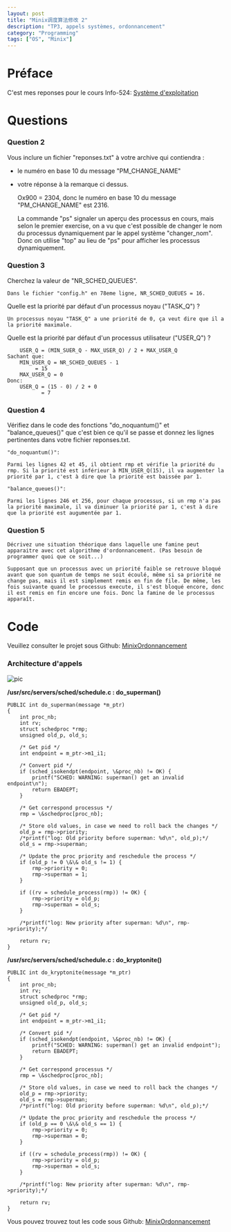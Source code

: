 ```yaml
---
layout: post
title: "Minix调度算法修改 2"
description: "TP3, appels systèmes, ordonnancement"
category: "Programming"
tags: ["OS", "Minix"]
---
```


# Préface

C'est mes reponses pour le cours Info-524: [Système d'exploitation](http://www.lama.univ-savoie.fr/~hyvernat/Enseignement/1314/info524/tp3.html)

# Questions

### Question 2

Vous inclure un fichier "reponses.txt" à votre archive qui contiendra :

- le numéro en base 10 du message "PM_CHANGE_NAME"
- votre réponse à la remarque ci dessus.

    Ox900 = 2304, donc le numéro en base 10 du message "PM_CHANGE_NAME" est 2316.

    La commande "ps" signaler un aperçu des processus en cours, mais selon le premier exercise, on a vu que c'est possible de changer le nom du processus dynamiquement par le appel système "changer_nom". Donc on utilise "top" au lieu de "ps" pour afficher les processus dynamiquement.


### Question 3

Cherchez la valeur de "NR_SCHED_QUEUES".

    Dans le fichier "config.h" en 78eme ligne, NR_SCHED_QUEUES = 16.

Quelle est la priorité par défaut d'un processus noyau ("TASK_Q") ?
    
	Un processus noyau "TASK_Q" a une priorité de 0, ça veut dire que il a la priorité maximale.

Quelle est la priorité par défaut d'un processus utilisateur ("USER_Q") ?

    	USER_Q = (MIN_SUER_Q - MAX_USER_Q) / 2 + MAX_USER_Q
	Sachant que:
		MIN_USER_Q = NR_SCHED_QUEUES - 1
			 = 15
		MAX_USER_Q = 0
    Donc:
		USER_Q = (15 - 0) / 2 + 0
			   = 7

### Question 4

Vérifiez dans le code des fonctions "do_noquantum()" et "balance_queues()" que c'est bien ce qu'il se passe et donnez les lignes pertinentes dans votre fichier reponses.txt.

    "do_noquantum()":
    
	Parmi les lignes 42 et 45, il obtient rmp et vérifie la priorité du rmp. Si la priorité est inférieur à MIN_USER_Q(15), il va augmenter la priorité par 1, c'est à dire que la priorité est baissée par 1.

    "balance_queues()":
    
	Parmi les lignes 246 et 256, pour chaque processus, si un rmp n'a pas la priorité maximale, il va diminuer la priorité par 1, c'est à dire que la priorité est augumentée par 1.


### Question 5

    Décrivez une situation théorique dans laquelle une famine peut apparaitre avec cet algorithme d'ordonnancement. (Pas besoin de programmer quoi que ce soit...)
    
	Supposant que un processus avec un priorité faible se retrouve bloqué avant que son quantum de temps ne soit écoulé, même si sa priorité ne change pas, mais il est simplement remis en fin de file. De même, les fois suivante quand le processus execute, il s'est bloqué encore, donc il est remis en fin encore une fois. Donc la famine de le processus apparaît.

# Code

Veuillez consulter le projet sous Github: [MinixOrdonnancement](https://github.com/jesusjzp/MinixOrdonnancement)

### Architecture d'appels

![pic](http://media-cache-ec0.pinimg.com/originals/ad/0d/6f/ad0d6f847828bb821eb0b5f1cf6c6107.jpg)

**/usr/src/servers/sched/schedule.c : do_superman()**

	PUBLIC int do_superman(message *m_ptr)
	{
	    int proc_nb;
		int rv;
		struct schedproc *rmp;
		unsigned old_p, old_s;
		
		/* Get pid */
		int endpoint = m_ptr->m1_i1;
		
		/* Convert pid */
		if (sched_isokendpt(endpoint, \&proc_nb) != OK) {
		    printf("SCHED: WARNING: superman() get an invalid endpoint\n");
			return EBADEPT;
		}

		/* Get correspond processus */
		rmp = \&schedproc[proc_nb];
	    
		/* Store old values, in case we need to roll back the changes */
	    old_p = rmp->priority;
		/*printf("log: Old priority before superman: %d\n", old_p);*/
		old_s = rmp->superman;
	    
		/* Update the proc priority and reschedule the process */
	    if (old_p != 0 \&\& old_s != 1) {
			rmp->priority = 0;
			rmp->superman = 1;
		}

		if ((rv = schedule_process(rmp)) != OK) {
		    rmp->priority = old_p; 
			rmp->superman = old_s;
		}

		/*printf("log: New priority after superman: %d\n", rmp->priority);*/

		return rv;
	}

**/usr/src/servers/sched/schedule.c : do_kryptonite()**

	PUBLIC int do_kryptonite(message *m_ptr)
	{
	    int proc_nb;
		int rv;
		struct schedproc *rmp;
		unsigned old_p, old_s;
		
		/* Get pid */
		int endpoint = m_ptr->m1_i1;
		
		/* Convert pid */
		if (sched_isokendpt(endpoint, \&proc_nb) != OK) {
		    printf("SCHED: WARNING: superman() get an invalid endpoint");
			return EBADEPT;
		}

		/* Get correspond processus */
		rmp = \&schedproc[proc_nb];
	    
		/* Store old values, in case we need to roll back the changes */
	    old_p = rmp->priority;
		old_s = rmp->superman;
	 	/*printf("log: Old priority before superman: %d\n", old_p);*/

		/* Update the proc priority and reschedule the process */
	    if (old_p == 0 \&\& old_s == 1) {
			rmp->priority = 0;
			rmp->superman = 0;
		}

		if ((rv = schedule_process(rmp)) != OK) {
		    rmp->priority = old_p; 
			rmp->superman = old_s;
		}
	    
		/*printf("log: New priority after superman: %d\n", rmp->priority);*/

		return rv;
	}


Vous pouvez trouvez tout les code sous Github: [MinixOrdonnancement](https://github.com/jesusjzp/MinixOrdonnancement)
